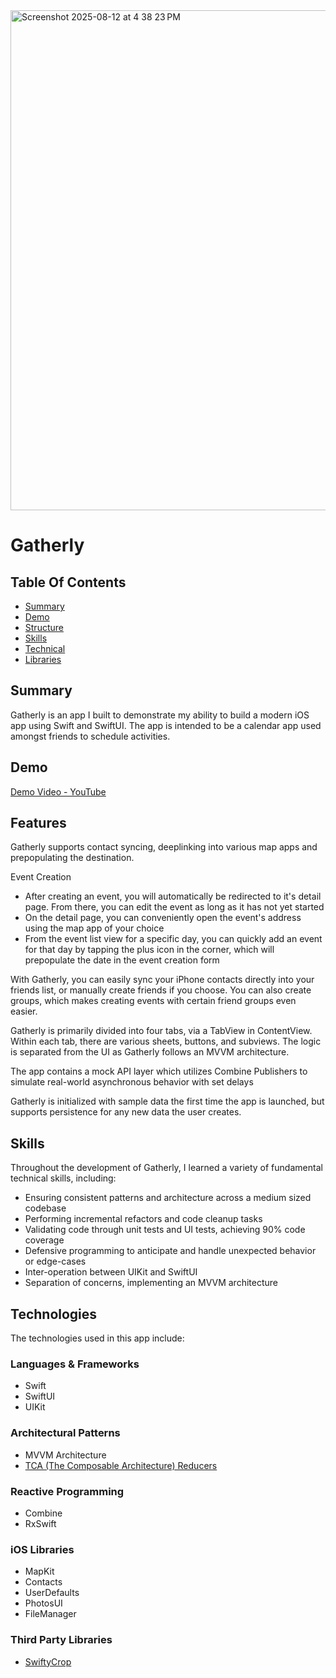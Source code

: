 <img width="800" alt="Screenshot 2025-08-12 at 4 38 23 PM" src="https://github.com/user-attachments/assets/9c978f55-e04a-496e-9ec1-b1f69209d6ad" />

# Gatherly

## Table Of Contents

- [Summary](#-summary)
- [Demo](#-demo)
- [Structure](#-structure)
- [Skills](#-skills)
- [Technical](#-technical)
- [Libraries](#-libraries)
 
## Summary

Gatherly is an app I built to demonstrate my ability to build a modern iOS app using Swift and SwiftUI. The app is intended to be a calendar app used amongst friends to schedule activities.

## Demo

[Demo Video - YouTube](https://youtu.be/L7QkI5mkXu0?si=TjrbIjOPUH5lnRDo)

## Features

Gatherly supports contact syncing, deeplinking into various map apps and prepopulating the destination.

Event Creation

* After creating an event, you will automatically be redirected to it's detail page. From there, you can edit the event as long as it has not yet started
* On the detail page, you can conveniently open the event's address using the map app of your choice
* From the event list view for a specific day, you can quickly add an event for that day by tapping the plus icon in the corner, which will prepopulate the date in the event creation form 

With Gatherly, you can easily sync your iPhone contacts directly into your friends list, or manually create friends if you choose. You can also create groups, which makes creating events with certain friend groups even easier.

Gatherly is primarily divided into four tabs, via a TabView in ContentView. Within each tab, there are various sheets, buttons, and subviews. The logic is separated from the UI as Gatherly follows an MVVM architecture.

The app contains a mock API layer which utilizes Combine Publishers to simulate real-world asynchronous behavior with set delays

Gatherly is initialized with sample data the first time the app is launched, but supports persistence for any new data the user creates.

## Skills

Throughout the development of Gatherly, I learned a variety of fundamental technical skills, including:

* Ensuring consistent patterns and architecture across a medium sized codebase
* Performing incremental refactors and code cleanup tasks
* Validating code through unit tests and UI tests, achieving 90% code coverage
* Defensive programming to anticipate and handle unexpected behavior or edge-cases
* Inter-operation between UIKit and SwiftUI
* Separation of concerns, implementing an MVVM architecture

## Technologies

The technologies used in this app include:

### Languages & Frameworks
* Swift
* SwiftUI
* UIKit

### Architectural Patterns
* MVVM Architecture
* [TCA (The Composable Architecture) Reducers](https://github.com/pointfreeco/swift-composable-architecture)

### Reactive Programming
* Combine
* RxSwift

### iOS Libraries
* MapKit
* Contacts
* UserDefaults
* PhotosUI
* FileManager
  
### Third Party Libraries
* [SwiftyCrop](https://github.com/benedom/SwiftyCrop)
